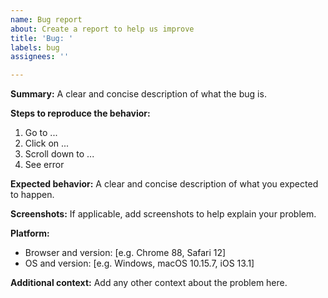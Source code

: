 ```yaml
---
name: Bug report
about: Create a report to help us improve
title: 'Bug: '
labels: bug
assignees: ''

---
```


**Summary:**
A clear and concise description of what the bug is.

**Steps to reproduce the behavior:**
1. Go to ...
2. Click on ...
3. Scroll down to ...
4. See error

**Expected behavior:**
A clear and concise description of what you expected to happen.

**Screenshots:**
If applicable, add screenshots to help explain your problem.

**Platform:**
 - Browser and version: [e.g. Chrome 88, Safari 12]
 - OS and version: [e.g. Windows, macOS 10.15.7, iOS 13.1]

**Additional context:**
Add any other context about the problem here.
